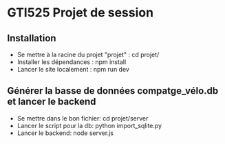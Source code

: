 # GTI525 Projet de session

## Installation 
* Se mettre à la racine du projet "projet" : cd projet/
* Installer les dépendances : npm install
* Lancer le site localement : npm run dev

## Générer la basse de données compatge_vélo.db et lancer le backend
* Se mettre dans le bon fichier: cd projet/server
* Lancer le script pour la db: python import_sqlite.py
* Lancer le backend: node server.js